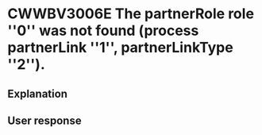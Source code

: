 # CWWBV3006E The partnerRole role ''0'' was not found (process partnerLink ''1'', partnerLinkType ''2'').

## Explanation

## User response